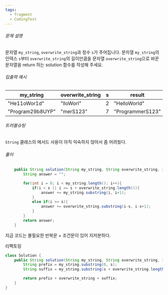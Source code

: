 ```yaml
---
tags:
  - fragment
  - CodingTest
---
```

###### 문제 설명
문자열 `my_string`, `overwrite_string`과 정수 `s`가 주어집니다. 
문자열 `my_string`의 인덱스 `s`부터 `overwrite_string`의 길이만큼을 
문자열 `overwrite_string`으로 바꾼 문자열을 return 하는 solution 함수를 작성해 주세요.

###### 입출력 예시

| my_string        | overwrite_string | s   | result           |
| ---------------- | ---------------- | --- | ---------------- |
| "He11oWor1d"     | "lloWorl"        | 2   | "HelloWorld"     |
| "Program29b8UYP" | "merS123"        | 7   | "ProgrammerS123" |

###### 트러블슈팅
`String` 클래스의 메서드 사용이 아직 익숙하지 않아서 좀 어려웠다.

###### 풀이
```java
    public String solution(String my_string, String overwrite_string, int s) {
        String answer = "";

        for(int i = 0; i < my_string.length(); i++){
            if(i < s || i >= s + overwrite_string.length()){
                answer += my_string.substring(i, i+1);
            }
            else if(i >= s){
                answer += overwrite_string.substring(i-s, i-s+1);
            }
        }
        return answer;
    }
```
지금 코드는 불필요한 반복문 + 조건문이 있어 지저분하다.

리펙토링
```java
class Solution {
    public String solution(String my_string, String overwrite_string, int s) {
        String prefix = my_string.substring(0, s);
        String suffix = my_string.substring(s + overwrite_string.length());

        return prefix + overwrite_string + suffix;
    }
}
```

